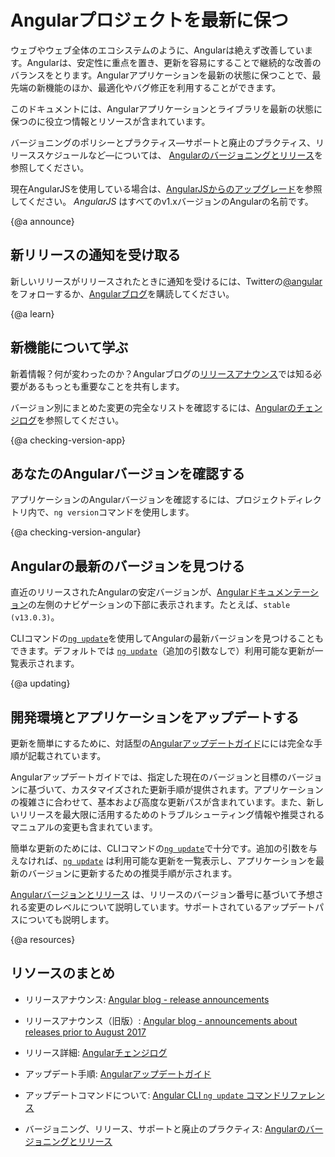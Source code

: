 # Angularプロジェクトを最新に保つ

ウェブやウェブ全体のエコシステムのように、Angularは絶えず改善しています。Angularは、安定性に重点を置き、更新を容易にすることで継続的な改善のバランスをとります。Angularアプリケーションを最新の状態に保つことで、最先端の新機能のほか、最適化やバグ修正を利用することができます。

このドキュメントには、Angularアプリケーションとライブラリを最新の状態に保つのに役立つ情報とリソースが含まれています。

バージョニングのポリシーとプラクティス&mdash;サポートと廃止のプラクティス、リリーススケジュールなど&mdash;については、
[Angularのバージョニングとリリース](guide/releases "Angular versioning and releases")を参照してください。


<div class="alert is-helpful">

現在AngularJSを使用している場合は、[AngularJSからのアップグレード](guide/upgrade "Upgrading from Angular JS")を参照してください。 _AngularJS_ はすべてのv1.xバージョンのAngularの名前です。

</div>


{@a announce}
## 新リリースの通知を受け取る

新しいリリースがリリースされたときに通知を受けるには、Twitterの[@angular](https://twitter.com/angular "@angular on Twitter")をフォローするか、[Angularブログ](https://blog.angular.io "Angular blog")を購読してください。

{@a learn}
## 新機能について学ぶ

新着情報？何が変わったのか？Angularブログの[リリースアナウンス]( https://blog.angular.io/tagged/release%20notes "Angular blog - release announcements")では知る必要があるもっとも重要なことを共有します。

バージョン別にまとめた変更の完全なリストを確認するには、[Angularのチェンジログ](https://github.com/angular/angular/blob/main/CHANGELOG.md "Angular change log")を参照してください。


{@a checking-version-app}
## あなたのAngularバージョンを確認する

アプリケーションのAngularバージョンを確認するには、プロジェクトディレクトリ内で、`ng version`コマンドを使用します。


{@a checking-version-angular}
## Angularの最新のバージョンを見つける

直近のリリースされたAngularの安定バージョンが、[Angularドキュメンテーション](docs "Angular documentation")の左側のナビゲーションの下部に表示されます。たとえば、`stable (v13.0.3)`。

CLIコマンドの[`ng update`](cli/update)を使用してAngularの最新バージョンを見つけることもできます。デフォルトでは [`ng update`](cli/update)（追加の引数なしで）利用可能な更新が一覧表示されます。


{@a updating}
## 開発環境とアプリケーションをアップデートする

更新を簡単にするために、対話型の[Angularアップデートガイド](https://update.angular.io/ "Angular Update Guide")にには完全な手順が記載されています。

Angularアップデートガイドでは、指定した現在のバージョンと目標のバージョンに基づいて、カスタマイズされた更新手順が提供されます。アプリケーションの複雑さに合わせて、基本および高度な更新パスが含まれています。また、新しいリリースを最大限に活用するためのトラブルシューティング情報や推奨されるマニュアルの変更も含まれています。

簡単な更新のためには、CLIコマンドの[`ng update`](cli/update)で十分です。追加の引数を与えなければ、[`ng update`](cli/update) は利用可能な更新を一覧表示し、アプリケーションを最新のバージョンに更新するための推奨手順が示されます。

[Angularバージョンとリリース](guide/releases#versioning "Angular Release Practices, Versioning") は、リリースのバージョン番号に基づいて予想される変更のレベルについて説明しています。サポートされているアップデートパスについても説明します。

{@a resources}
## リソースのまとめ

* リリースアナウンス: [Angular blog - release announcements](https://blog.angular.io/tagged/release%20notes "Angular blog announcements about recent releases")

* リリースアナウンス（旧版）: [Angular blog - announcements about releases prior to August 2017](https://blog.angularjs.org/search?q=available&by-date=true "Angular blog announcements about releases prior to August 2017")

* リリース詳細: [Angularチェンジログ](https://github.com/angular/angular/blob/main/CHANGELOG.md "Angular change log")

* アップデート手順: [Angularアップデートガイド](https://update.angular.io/ "Angular Update Guide")

* アップデートコマンドについて: [Angular CLI `ng update` コマンドリファレンス](cli/update)

* バージョニング、リリース、サポートと廃止のプラクティス: [Angularのバージョニングとリリース](guide/releases "Angular versioning and releases")
